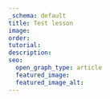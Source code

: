 ```yaml
---
_schema: default
title: Test lesson
image:
order:
tutorial:
description:
seo:
  open_graph_type: article
  featured_image:
  featured_image_alt:
---
```

